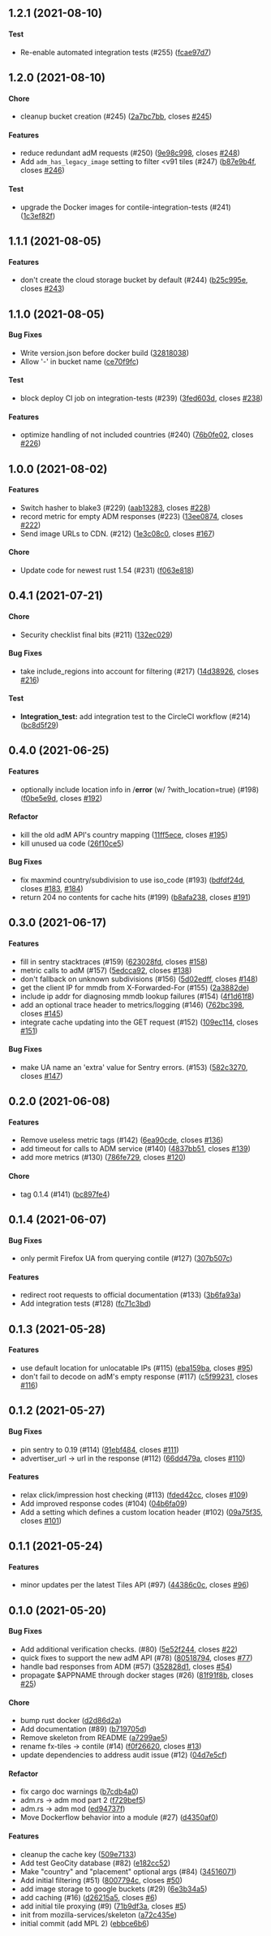 <a name="1.2.1"></a>
## 1.2.1 (2021-08-10)


#### Test

*   Re-enable automated integration tests (#255) ([fcae97d7](https://github.com/mozilla-services/contile/commit/fcae97d7d9e721994b997d89d8c0b72a906c7272))



<a name="1.2.0"></a>
## 1.2.0 (2021-08-10)


#### Chore

*   cleanup bucket creation (#245) ([2a7bc7bb](https://github.com/mozilla-services/contile/commit/2a7bc7bb073636a8c3e5eca31bb983f5a3ba010a), closes [#245](https://github.com/mozilla-services/contile/issues/245))

#### Features

*   reduce redundant adM requests (#250) ([9e98c998](https://github.com/mozilla-services/contile/commit/9e98c998ec03dbf53e7fa5bce24905358cd8ef9d), closes [#248](https://github.com/mozilla-services/contile/issues/248))
*   Add `adm_has_legacy_image` setting to filter <v91 tiles (#247) ([b87e9b4f](https://github.com/mozilla-services/contile/commit/b87e9b4f31b97e2049db7defb81745f0cefc10e0), closes [#246](https://github.com/mozilla-services/contile/issues/246))

#### Test

*   upgrade the Docker images for contile-integration-tests (#241) ([1c3ef82f](https://github.com/mozilla-services/contile/commit/1c3ef82f2def629fe9eedb1cfef5dd34b239dfc0))



<a name="1.1.1"></a>
## 1.1.1 (2021-08-05)


#### Features

*   don't create the cloud storage bucket by default (#244) ([b25c995e](https://github.com/mozilla-services/contile/commit/b25c995e72989b5cf8627fa195a019a542e0e259), closes [#243](https://github.com/mozilla-services/contile/issues/243))



<a name="1.1.0"></a>
## 1.1.0 (2021-08-05)


#### Bug Fixes

*   Write version.json before docker build ([32818038](https://github.com/mozilla-services/contile/commit/32818038757b2dcf90a73c1858fed31e33299cb3))
*   Allow '-' in bucket name ([ce70f9fc](https://github.com/mozilla-services/contile/commit/ce70f9fce54f91d016bdbc82613dab91c34a8f1d))

#### Test

*   block deploy CI job on integration-tests (#239) ([3fed603d](https://github.com/mozilla-services/contile/commit/3fed603d7a598745619a5a083e876041ec66f1ea), closes [#238](https://github.com/mozilla-services/contile/issues/238))

#### Features

*   optimize handling of not included countries (#240) ([76b0fe02](https://github.com/mozilla-services/contile/commit/76b0fe022fdf7081d48ff882c213fd473007d901), closes [#226](https://github.com/mozilla-services/contile/issues/226))



<a name="1.0.0"></a>
## 1.0.0 (2021-08-02)


#### Features

*   Switch hasher to blake3 (#229) ([aab13283](https://github.com/mozilla-services/contile/commit/aab132833e8416662f8039eb4cfcd5e28ca697d4), closes [#228](https://github.com/mozilla-services/contile/issues/228))
*   record metric for empty ADM responses (#223) ([13ee0874](https://github.com/mozilla-services/contile/commit/13ee08745487a5fa53b2a64e7042c1b6dd501cf6), closes [#222](https://github.com/mozilla-services/contile/issues/222))
*   Send image URLs to CDN. (#212) ([1e3c08c0](https://github.com/mozilla-services/contile/commit/1e3c08c007ed68fb8f860156b84346bc19bb0bd7), closes [#167](https://github.com/mozilla-services/contile/issues/167))

#### Chore

*   Update code for newest rust 1.54 (#231) ([f063e818](https://github.com/mozilla-services/contile/commit/f063e8183731b2e9ec60dc6e619aa34afec9611b))



<a name="0.4.1"></a>
## 0.4.1 (2021-07-21)


#### Chore

*   Security checklist final bits (#211) ([132ec029](https://github.com/mozilla-services/contile/commit/132ec029cadccc10382aafebde541c94543405fe))

#### Bug Fixes

*   take include_regions into account for filtering  (#217) ([14d38926](https://github.com/mozilla-services/contile/commit/14d3892633d0e99021fe8eaa742ce82fa17c4547), closes [#216](https://github.com/mozilla-services/contile/issues/216))

#### Test

* **Integration_test:**  add integration test to the CircleCI workflow (#214) ([bc8d5f29](https://github.com/mozilla-services/contile/commit/bc8d5f29e406f57cfbbae533ee5cbd21cd49e38e))



<a name="0.4.0"></a>
## 0.4.0 (2021-06-25)


#### Features

*   optionally include location info in /__error__ (w/ ?with_location=true) (#198) ([f0be5e9d](https://github.com/mozilla-services/contile/commit/f0be5e9d7c6b0fabe0cfe723e6f0f314bfb573d4), closes [#192](https://github.com/mozilla-services/contile/issues/192))

#### Refactor

*   kill the old adM API's country mapping ([11ff5ece](https://github.com/mozilla-services/contile/commit/11ff5ece683f997e11c6f29d49b5c2ff509e55c6), closes [#195](https://github.com/mozilla-services/contile/issues/195))
*   kill unused ua code ([26f10ce5](https://github.com/mozilla-services/contile/commit/26f10ce52fbd898afc1c4eb60dc004f6537b8e92))

#### Bug Fixes

*   fix maxmind country/subdivision to use iso_code (#193) ([bdfdf24d](https://github.com/mozilla-services/contile/commit/bdfdf24d2c50fd12eb7ae3d3cf230dcd771c3c6a), closes [#183](https://github.com/mozilla-services/contile/issues/183), [#184](https://github.com/mozilla-services/contile/issues/184))
*   return 204 no contents for cache hits (#199) ([b8afa238](https://github.com/mozilla-services/contile/commit/b8afa23808203178922c9d2f2dc84882df784cf3), closes [#191](https://github.com/mozilla-services/contile/issues/191))



<a name="0.3.0"></a>
## 0.3.0 (2021-06-17)


#### Features

*   fill in sentry stacktraces (#159) ([623028fd](https://github.com/mozilla-services/contile/commit/623028fd882e68231e171215c395577c5f77d85f), closes [#158](https://github.com/mozilla-services/contile/issues/158))
*   metric calls to adM (#157) ([5edcca92](https://github.com/mozilla-services/contile/commit/5edcca92f53541e43d4bec4eef271459f9cde35a), closes [#138](https://github.com/mozilla-services/contile/issues/138))
*   don't fallback on unknown subdivisions (#156) ([5d02edff](https://github.com/mozilla-services/contile/commit/5d02edff03e513ea64e1433e7075642e96bfdbc8), closes [#148](https://github.com/mozilla-services/contile/issues/148))
*   get the client IP for mmdb from X-Forwarded-For (#155) ([2a3882de](https://github.com/mozilla-services/contile/commit/2a3882de79f1b91d55ad0d910b69ee2aeea480dc))
*   include ip addr for diagnosing mmdb lookup failures (#154) ([4f1d61f8](https://github.com/mozilla-services/contile/commit/4f1d61f8c9ac26382651983649905c6402cd52c8))
*   add an optional trace header to metrics/logging (#146) ([762bc398](https://github.com/mozilla-services/contile/commit/762bc398aa82d9d987cf140ebce7fc75a1a55091), closes [#145](https://github.com/mozilla-services/contile/issues/145))
*   integrate cache updating into the GET request (#152) ([109ec114](https://github.com/mozilla-services/contile/commit/109ec114e4f4780ddbf55dc9dc4b6060ea254eb9), closes [#151](https://github.com/mozilla-services/contile/issues/151))

#### Bug Fixes

*   make UA name an 'extra' value for Sentry errors. (#153) ([582c3270](https://github.com/mozilla-services/contile/commit/582c3270b6c526d2345ad1c538e2b5d6a69aab1d), closes [#147](https://github.com/mozilla-services/contile/issues/147))



<a name="0.2.0"></a>
## 0.2.0 (2021-06-08)


#### Features

*   Remove useless metric tags (#142) ([6ea90cde](https://github.com/mozilla-services/contile/commit/6ea90cde13049a3f32f871f3f9028d546e6b7945), closes [#136](https://github.com/mozilla-services/contile/issues/136))
*   add timeout for calls to ADM service (#140) ([4837bb51](https://github.com/mozilla-services/contile/commit/4837bb514d98acf8b294cffb28a93452228a89c3), closes [#139](https://github.com/mozilla-services/contile/issues/139))
*   add more metrics (#130) ([786fe729](https://github.com/mozilla-services/contile/commit/786fe729fecf2d1e1d9d72b1d719270831dc3134), closes [#120](https://github.com/mozilla-services/contile/issues/120))

#### Chore

*   tag 0.1.4 (#141) ([bc897fe4](https://github.com/mozilla-services/contile/commit/bc897fe4b5270565bc6d6580c058c287373ce40f))



<a name="0.1.4"></a>
## 0.1.4 (2021-06-07)


#### Bug Fixes

*   only permit Firefox UA from querying contile (#127) ([307b507c](https://github.com/mozilla-services/contile/commit/307b507c964fcabfb78f5268c6f1e152ca5fa3ad))

#### Features

*   redirect root requests to official documentation (#133) ([3b6fa93a](https://github.com/mozilla-services/contile/commit/3b6fa93a525c7938c7ea1ca8cc94c338fe232d8e))
*   Add integration tests (#128) ([fc71c3bd](https://github.com/mozilla-services/contile/commit/fc71c3bd252f63ee97ae84dfac7c037c127d7725))



<a name="0.1.3"></a>
## 0.1.3 (2021-05-28)


#### Features

*   use default location for unlocatable IPs (#115) ([eba159ba](https://github.com/mozilla-services/contile/commit/eba159ba39f97f65e96c21c7f4f0303ba00832e5), closes [#95](https://github.com/mozilla-services/contile/issues/95))
*   don't fail to decode on adM's empty response (#117) ([c5f99231](https://github.com/mozilla-services/contile/commit/c5f992311492e5eefb6beac1cae374dc9bd9d578), closes [#116](https://github.com/mozilla-services/contile/issues/116))



<a name="0.1.2"></a>
## 0.1.2 (2021-05-27)


#### Bug Fixes

*   pin sentry to 0.19 (#114) ([91ebf484](https://github.com/mozilla-services/contile/commit/91ebf48402d227f8e762af7eb0235deecaa52353), closes [#111](https://github.com/mozilla-services/contile/issues/111))
*   advertiser_url -> url in the response (#112) ([66dd479a](https://github.com/mozilla-services/contile/commit/66dd479a86a8ae6548b97bea6ff0e8348b9d9cfa), closes [#110](https://github.com/mozilla-services/contile/issues/110))

#### Features

*   relax click/impression host checking (#113) ([fded42cc](https://github.com/mozilla-services/contile/commit/fded42cc70dd014d065b9d268e26390bbe7a639e), closes [#109](https://github.com/mozilla-services/contile/issues/109))
*   Add improved response codes (#104) ([04b6fa09](https://github.com/mozilla-services/contile/commit/04b6fa09e796b52f5231260a133868134a816f25))
*   Add a setting which defines a custom location header (#102) ([09a75f35](https://github.com/mozilla-services/contile/commit/09a75f35bcc5f66fb7dbb05d8f9accc3b1db7371), closes [#101](https://github.com/mozilla-services/contile/issues/101))



<a name="0.1.1"></a>
## 0.1.1 (2021-05-24)


#### Features

*   minor updates per the latest Tiles API (#97) ([44386c0c](https://github.com/mozilla-services/contile/commit/44386c0cc2c8c1803542764c5d968676947c3c08), closes [#96](https://github.com/mozilla-services/contile/issues/96))



<a name="0.1.0"></a>
## 0.1.0 (2021-05-20)


#### Bug Fixes

*   Add additional verification checks. (#80) ([5e52f244](https://github.com/mozilla-services/contile/commit/5e52f24490cbd64b663c9ead8d23a7bdac3d73ec), closes [#22](https://github.com/mozilla-services/contile/issues/22))
*   quick fixes to support the new adM API (#78) ([80518794](https://github.com/mozilla-services/contile/commit/80518794e3adb61bab616a743eb68db26baf3a65), closes [#77](https://github.com/mozilla-services/contile/issues/77))
*   handle bad responses from ADM (#57) ([352828d1](https://github.com/mozilla-services/contile/commit/352828d1981e7780882fae6624ba5f44fb2d1ddf), closes [#54](https://github.com/mozilla-services/contile/issues/54))
*   propagate $APPNAME through docker stages (#26) ([81f91f8b](https://github.com/mozilla-services/contile/commit/81f91f8bec90e67ec7cbcf34f266c4514516135e), closes [#25](https://github.com/mozilla-services/contile/issues/25))

#### Chore

*   bump rust docker ([d2d86d2a](https://github.com/mozilla-services/contile/commit/d2d86d2a2276f03abcfc8ed194984a490e0759c7))
*   Add documentation (#89) ([b719705d](https://github.com/mozilla-services/contile/commit/b719705d7d6e4716a0c9a4682f415a26c1e2609b))
*   Remove skeleton from README ([a7299ae5](https://github.com/mozilla-services/contile/commit/a7299ae52e66d14c87eb76da69b3929af88b9509))
*   rename fx-tiles -> contile (#14) ([f0f26620](https://github.com/mozilla-services/contile/commit/f0f2662027a512705afb5e8e071bd5d7681158dd), closes [#13](https://github.com/mozilla-services/contile/issues/13))
*   update dependencies to address audit issue (#12) ([04d7e5cf](https://github.com/mozilla-services/contile/commit/04d7e5cfe169b24e21b021f3cddd7d9eae712993))

#### Refactor

*   fix cargo doc warnings ([b7cdb4a0](https://github.com/mozilla-services/contile/commit/b7cdb4a026eec5c92e1f0c370bea5da00fdca3fe))
*   adm.rs -> adm mod part 2 ([f729bef5](https://github.com/mozilla-services/contile/commit/f729bef52c97a22030cf5540cdd8a141d9724a57))
*   adm.rs -> adm mod ([ed94737f](https://github.com/mozilla-services/contile/commit/ed94737f3360706357c3c2c1b9f79a408026df1d))
*   Move Dockerflow behavior into a module (#27) ([d4350af0](https://github.com/mozilla-services/contile/commit/d4350af052276ad954cc49b580698d5398d298f2))

#### Features

*   cleanup the cache key ([509e7133](https://github.com/mozilla-services/contile/commit/509e7133b0e97cf6649dbe98833cb8f4577910ec))
*   Add test GeoCity database (#82) ([e182cc52](https://github.com/mozilla-services/contile/commit/e182cc529d1b6fd0abc1f7722f51b6ecb472171c))
*   Make "country" and "placement" optional args (#84) ([34516071](https://github.com/mozilla-services/contile/commit/34516071132779cd8348edcd5c664f00e17afe48))
*   Add initial filtering (#51) ([8007794c](https://github.com/mozilla-services/contile/commit/8007794c9f10d71325efef17864277c61d6de4e3), closes [#50](https://github.com/mozilla-services/contile/issues/50))
*   add image storage to google buckets (#29) ([6e3b34a5](https://github.com/mozilla-services/contile/commit/6e3b34a5bf96b1cbee8e758bfc3c01d98f3bd8ee))
*   add caching (#16) ([d26215a5](https://github.com/mozilla-services/contile/commit/d26215a5c70d6cd93047606834703ed95fd71d1d), closes [#6](https://github.com/mozilla-services/contile/issues/6))
*   add initial tile proxying (#9) ([71b9df3a](https://github.com/mozilla-services/contile/commit/71b9df3a3eb4b288ddc1344c06bbbfcc66182939), closes [#5](https://github.com/mozilla-services/contile/issues/5))
*   init from mozilla-services/skeleton ([a72c435e](https://github.com/mozilla-services/contile/commit/a72c435ebb4174f71d8b8a48f276a3bee640f3da))
*   initial commit (add MPL 2) ([ebbce6b6](https://github.com/mozilla-services/contile/commit/ebbce6b6f3a611e554de18db958763763e7f4a0a))




